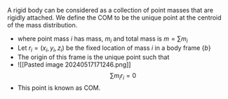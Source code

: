 A rigid body can be considered as a collection of point masses that are rigidly attached. We define the COM to be the unique point at the centroid of the mass distribution. 
- where point mass $i$ has mass, $m_{i}$ and total mass is $m = \sum{m_i}$
- Let $r_{i}= (x_{i},y_{i},z_{i})$  be the fixed location of mass $i$ in a body frame {$b$}
- The origin of this frame is the unique point such that 
- ![[Pasted image 20240517171246.png]]$$\sum{m_{i}r_{i}} = 0$$
- This point is known as COM. 